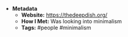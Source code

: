 * **Metadata**
	* **Website:** https://thedeepdish.org/
	* **How I Met:** Was looking into minimalism
	* **Tags:** #people #minimalism